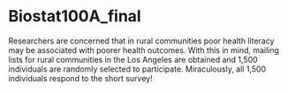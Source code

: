 # Biostat100A_final
Researchers are concerned that in rural communities poor health literacy may be associated with poorer health outcomes. With this in mind, mailing lists for rural communities in the Los Angeles are obtained and 1,500 individuals are randomly selected to participate. Miraculously, all 1,500 individuals respond to the short survey! 
